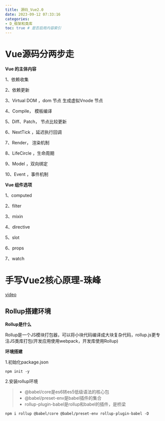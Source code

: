 ```yaml
---
title: 源码_Vue2.0
date: 2023-09-12 07:33:16
categories:
- D_框架和类库
toc: true # 是否启用内容索引
---
```


# Vue源码分两步走

**Vue 的主体内容**

1、依赖收集 

2、依赖更新 

3、Virtual DOM ，dom 节点 生成虚拟Vnode 节点 

4、Compile，  模板编译 

5、Diff、Patch， 节点比较更新 

6、NextTick ，延迟执行回调 

7、Render， 渲染机制 

8、LifeCircle ，生命周期 

9、Model ，双向绑定 

10、Event ，事件机制

**Vue 组件选项**

1、computed 

2、filter 

3、mixin 

4、directive 

5、slot 

6、props 

7、watch

# 手写Vue2核心原理-珠峰

[video](https://www.bilibili.com/video/BV1aq4y1o7Ny/?spm_id_from=333.999.top_right_bar_window_history.content.click&vd_source=bd4c7d99d71adf64d6e88c65370e0247)



## Rollup搭建环境

**Rollup是什么**

Rollup是一个JS模块打包器，可以将小块代码编译成大块复杂代码，rollup.js更专注JS类库打包(开发应用使用webpack，开发库使用Rollup)

**环境搭建**

1.初始化package.json

```
npm init -y
```

2.安装rollup环境

> - @babel/core是es6转es5低级语法的核心包
> - @babel/preset-env是babel插件的集合
> - rollup-plugin-babel是rollup和babel的插件，是桥梁

```
npm i rollup @babel/core @babel/preset-env rollup-plugin-babel -D
```

